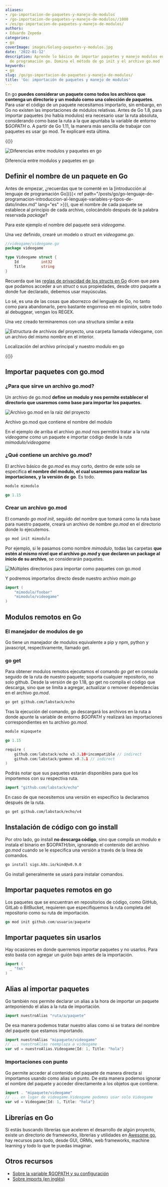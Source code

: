 ```yaml
---
aliases:
- /go-importacion-de-paquetes-y-manejo-de-modulos
- /go-importacion-de-paquetes-y-manejo-de-modulos//1000
- /es/go-importacion-de-paquetes-y-manejo-de-modulos/
authors:
- Eduardo Zepeda
categories:
- go
coverImage: images/Golang-paquetes-y-modulos.jpg
date: '2022-01-12'
description: Aprende lo básico de importar paquetes y manejo modulos en el lenguaje
  de programación go. Domina el método de go init y el archivo go.mod
keywords:
- go
slug: /go/go-importacion-de-paquetes-y-manejo-de-modulos/
title: 'Go: importación de paquetes y manejo de modulos'
---
```


En go **puedes considerar un paquete como todos los archivos que contenga un directorio y un modulo como una colección de paquetes**. Para usar el código de un paquete necesitamos importarlo, sin embargo, en Go no existen las importaciones de módulos relativas. Antes de Go 1.8, para importar paquetes (no había modulos) era necesario usar la ruta absoluta, considerando como base la ruta a la que apuntaba la variable de entorno $_GOPATH_ o. A partir de Go 1.11, la manera más sencilla de trabajar con paquetes es usar go mod. Te explicaré esta última.

{{<box link="/es/go/pages/go-programming-language-tutorial/" image="https://res.cloudinary.com/dwrscezd2/image/upload/v1717959563/Go_gopher_favicon_uzxa20.svg" type="info" message="¡Hola! ¿Ya sabes que tengo un tutorial completo del lenguaje de programación Go completamente gratis?, puedes encontrarlo directamente en la barra del menú superior o haciendo clic en este panel">}}

![Diferencias entre modulos y paquetes en go](images/modulo-y-paquetes-en-go.png)

Diferencia entre modulos y paquetes en go

## Definir el nombre de un paquete en Go

Antes de empezar, ¿recuerdas que te comenté en la [introducción al lenguaje de programación Go]({{< ref path="/posts/go/go-lenguaje-de-programacion-introduccion-al-lenguaje-variables-y-tipos-de-dato/index.md" lang="es" >}}), que el nombre de cada paquete se establece al principio de cada archivo, colocándolo después de la palabra reservada _package_?

Para este ejemplo el nombre del paquete será _videogame_.

Una vez definido, crearé un modelo o struct en _videogame.go_.

```go
//videogame/videogame.go
package videogame

type Videogame struct {
    Id          int32
    Title       string
}
```

Recuerda que las [reglas de privacidad de los structs en Go](/es/go/go-structs-herencia-polimorfismo-y-encapsulacion/) dicen que para que podamos acceder a un _struct_ o sus propiedades, desde otro paquete a donde fue declarado, debemos usar mayúsculas.

Lo sé, es una de las cosas que aborrezco del lenguaje de Go, no tanto como para abandonarlo, pero bastante engorroso en mi opinión, sobre todo al debuggear, vengan los REGEX.

Una vez creado terminaremos con una structura similar a esta

![Estructura de archivos del proyecto, una carpeta llamada videogame, con un archivo del mismo nombre en el interior.](images/goModule.png)

Localización del archivo principal y nuestro modulo en go

{{<ad>}}

## Importar paquetes con go.mod

### ¿Para que sirve un archivo go.mod?

Un archivo de go.mod **define un modulo y nos permite establecer el directorio que usaremos como base para importar los paquetes.**

![Archivo go.mod en la raiz del proyecto](images/goModFile.png)

Archivo go.mod que contiene el nombre del modulo

En el ejemplo de arriba el archivo _go.mod_ nos permitirá tratar a la ruta _videogame_ como un paquete e importar código desde la ruta _mimodulo/videogame_

### ¿Qué contiene un archivo go.mod?

El archivo básico de _go.mod_ es muy corto, dentro de este solo se especifica **el nombre del modulo, el cual usaremos para realizar las importaciones, y la versión de go**. Es todo.

```go
module mimodulo

go 1.15
```

### Crear un archivo go.mod

El comando _go mod init_, seguido del nombre que tomará como la ruta base para nuestro paquete, creará un archivo de nombre _go.mod_ en el directorio donde lo ejecutemos.

```bash
go mod init mimodulo
```

Por ejemplo, si le pasamos como nombre _mimodulo_, todas las carpetas **que estén al mismo nivel que el archivo _go.mod_ y que declaren un package al inicio de su archivo**, se considerarán paquetes.

![Múltiples directorios para importar como paquetes con go.mod](images/multiplesModulos.png)

Y podremos importarlos directo desde nuestro archivo _main.go_

```go
import (
	"mimodulo/foobar"
	"mimodulo/videogame"
)
```

## Modulos remotos en Go

### El manejador de modulos de go

Go tiene un manejador de modulos equivalente a pip y npm, python y javascript, respectivamente, llamado get.

### go get

Para obtener modulos remotos ejecutamos el comando _go get_ en consola seguido de la ruta de nuestro paquete; soporta cualquier repositorio, no solo github. Desde la versión de go 1.18, go get no compila el código que descarga, sino que se limita a agregar, actualizar o remover dependencias en el archivo *go.mod*.

```bash
go get github.com/labstack/echo
```

Tras la ejecución del comando, go descargará los archivos en la ruta a donde apunte la variable de entorno _$GOPATH_ y realizará las importaciones correspondientes en tu archivo _go.mod_.

```go
module mipaquete

go 1.15

require (
	github.com/labstack/echo v3.3.10+incompatible // indirect
	github.com/labstack/gommon v0.3.1 // indirect
)
```

Podrás notar que sus paquetes estarán disponibles para que los importemos con su respectiva ruta.

```go
import "github.com/labstack/echo"
```

En caso de que necesitemos una versión en específico la declaramos después de la ruta.

```bash
go get github.com/labstack/echo/v4
```

## Instalación de código con go install

Por otro lado, go install **no descarga código**, sino que compila un modulo e instala el binario en $GOPATH/bin, ignorando el contenido del archivo *go.mod* cuando se le especifica una versión a través de la linea de comandos.

```bash
go install sigs.k8s.io/kind@v0.9.0
```

Go install generalmente se usará para instalar comandos.

## Importar paquetes remotos en go

Los paquetes que se encuentran en repositorios de código, como GitHub, GitLab o BitBucket, requieren que especifiquemos la ruta completa del repositorio como su ruta de importación.

```go
go mod init github.com/usuario/paquete
```

## Importar paquetes sin usarlos

Hay ocasiones en donde querremos importar paquetes y no usarlos. Para esto basta con agregar un guión bajo antes de la importación.

```go
import (
  _ "fmt"
)
```

## Alias al importar paquetes

Go también nos permite declarar un alias a la hora de importar un paquete anteponiendo el alias a la ruta de importación.

```go
import nuestroAlias "ruta/a/paquete"
```

De esa manera podemos tratar nuestro alias como si se tratara del nombre del paquete que estamos importando.

```go
import nuestroAlias "mipaquete/videogame"
// ... nuestroAlias reemplaza a videogame
var vd = nuestroAlias.Videogame{Id: 1, Title: "hola"}
```

### Importaciones con punto

Go permite acceder al contenido del paquete de manera directa si importamos usando como alias un punto. De esta manera podemos ignorar el nombre del paquete y acceder directamente a los objetos que contiene.

```go
import . "mipaquete/videogame"
// ... en lugar de videogame.Videogame podemos usar solo Videogame
var vd = Videogame{Id: 1, Title: "hola"}
```

## Librerías en Go

Si estás buscando librerías que aceleren el desarrollo de algún proyecto, existe un directorio de frameworks, librerías y utilidades en [Awesome go](http://awesome-go.com/), hay recursos para todo, desde GUI, ORMs, web frameworks, machine learning y todo lo que te puedas imaginar.

## Otros recursos

- [Sobre la variable $GOPATH y su configuración](https://www.digitalocean.com/community/tutorials/understanding-the-gopath-es)
- [Sobre imports (en inglés)](https://scene-si.org/2018/01/25/go-tips-and-tricks-almost-everything-about-imports/)